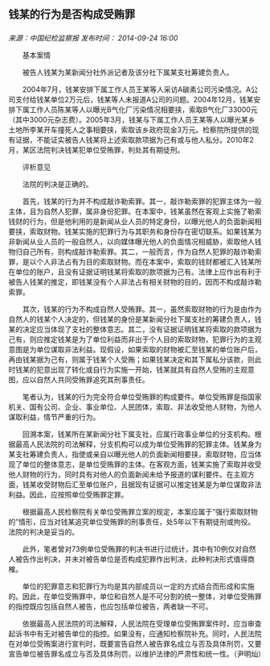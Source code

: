 ## 钱某的行为是否构成受贿罪

### 

_来源：中国纪检监察报_ _发布时间： 2014-09-24 16:00_

　　基本案情

　　被告人钱某为某新闻分社外派记者及该分社下属某支社筹建负责人。

　　2004年7月，钱某安排下属工作人员王某等人采访A碳素公司污染情况。A公司支付给钱某单位2万元后，钱某等人未报道A公司的问题。2004年12月，钱某安排下属工作人员陈某等人以曝光B气化厂污染情况相要挟，索取B气化厂33000元（其中3000元杂志费）。2005年3月，钱某与下属工作人员王某等人以曝光某乡土地所李某开车撞死人之事相要挟，索取该乡政府现金3万元。检察院所提供的现有证据，不能证实被告人钱某将上述索取款项据为己有或与他人私分。2010年2月，某区法院判决钱某犯单位受贿罪，判处其有期徒刑。

　　评析意见

　　法院的判决是正确的。

　　首先，钱某的行为并不构成敲诈勒索罪。其一，敲诈勒索罪的犯罪主体为一般主体，且为自然人犯罪，属非身份犯罪。在本案中，钱某虽然在客观上实施了勒索钱财的行为，但是他利用的是新闻从业人员的特定身份，以曝光他人的负面新闻相要挟，索取财物。钱某实施的犯罪行为与其职务和身份存在密切联系。如果钱某为非新闻从业人员的一般自然人，以向媒体曝光他人的负面情况相威胁，索取他人钱物归自己所有，则构成敲诈勒索罪。其二，一般而言，作为自然人犯罪的敲诈勒索罪，是以个人非法占有为目的索取财物。而在本案中，索取的钱财都被汇入钱某所在单位的账户，且没有证据证明钱某将索取的款项据为己有。法律上应作出有利于被告人钱某的推定，即钱某没有个人非法占有相关财物的目的，因而不构成敲诈勒索罪。

　　其次，钱某的行为不构成自然人受贿罪。其一，虽然索取财物的行为是由作为自然人的钱某个人决定的，但钱某的身份是某新闻分社下属支社的筹建负责人，钱某的决定应当体现了支社的整体意志。其二，没有证据证明钱某将索取的款项据为己有，则应推定钱某是为了单位利益而非出于个人目的索取财物，犯罪行为的主观意图是为单位谋取非法利益。现假设，如果索取的财物被汇至钱某的单位账户后，再由钱某据为己有，则属于钱某个人受贿；如果钱某决定和其下属私分该款，则此时钱某的犯意出现了转化或自行为实施一开始，钱某就具有自然人受贿的主观意图，应以自然人共同受贿罪追究其刑事责任。

　　笔者认为，钱某的行为完全符合单位受贿罪的构成要件。单位受贿罪是指国家机关、国有公司、企业、事业单位、人民团体，索取、非法收受他人财物，为他人谋取利益，情节严重的行为。

　　回溯本案，钱某所在某新闻分社下属支社，应属行政事业单位的分支机构。根据最高人民法院的司法解释，分支机构可以成为单位受贿罪的犯罪主体。钱某身为某支社筹建负责人，指使或亲自以曝光他人的负面新闻相要挟，索取财物，应当体现了单位的整体意志，是单位受贿罪的主体。在客观方面，钱某实施了索取并收受他人财物的行为，同时具有对他人的负面新闻未给予报道的谋利要件。在主观方面，钱某收受财物后汇至单位账户，且据现有证据可以推定钱某是为单位谋取非法利益。因此，应按照单位受贿罪定罪。

　　根据最高人民检察院有关单位受贿罪立案的规定，本案应属于“强行索取财物的”情形，应当对钱某追究单位受贿罪的刑事责任，处5年以下有期徒刑或拘役。法院的判决是妥当的。

　　此外，笔者曾对73例单位受贿罪的判决书进行过统计，其中有10例仅对自然人被告作出判决，并未对被告单位是否构成犯罪作出判决，此种判决形式值得商榷。

　　单位的犯罪意志和犯罪行为均是其内部成员以一定的方式结合而形成和实施的。因此，在单位受贿罪中，单位和自然人是不可分割的统一整体，对单位受贿罪的指控既应包括自然人被告，也应包括单位被告，两者缺一不可。

　　依据最高人民法院的司法解释，人民法院在受理单位受贿罪案件时，应当审查起诉书中有无对被告单位的指控。如果没有，应通知检察院补充。同时，人民法院在对单位受贿案进行宣判时，既要宣告自然人被告罪名成立与否及具体刑罚，又要宣告单位被告罪名成立与否及具体刑罚，以维护法律的严肃性和统一性。（尹明灿）